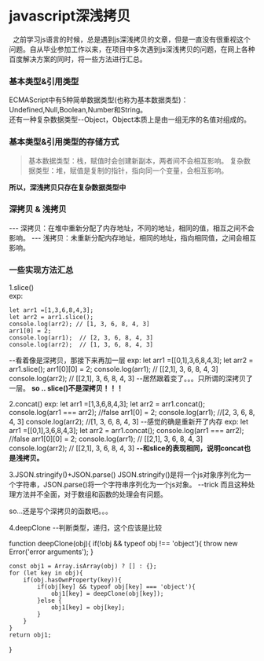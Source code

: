 # javascript深浅拷贝

&nbsp;&nbsp;之前学习js语言的时候，总是遇到js深浅拷贝的文章，但是一直没有很重视这个问题。自从毕业参加工作以来，在项目中多次遇到js深浅拷贝的问题，在网上各种百度解决方案的同时，将一些方法进行汇总。

### 基本类型&引用类型
ECMAScript中有5种简单数据类型(也称为基本数据类型)：Undefined,Null,Boolean,Number和String。<br>还有一种复杂数据类型--Object，Object本质上是由一组无序的名值对组成的。

### 基本类型&引用类型的存储方式
> 基本数据类型：栈，赋值时会创建新副本，两者间不会相互影响。
> 复杂数据类型：堆，赋值是复制的指针，指向同一个变量，会相互影响。

**所以，深浅拷贝只存在复杂数据类型中**

### 深拷贝 & 浅拷贝
--- 深拷贝：在堆中重新分配了内存地址，不同的地址，相同的值，相互之间不会影响。
--- 浅拷贝：未重新分配内存地址，相同的地址，指向相同值，之间会相互影响。

### 一些实现方法汇总

1.slice()
<br>
exp:
```
let arr1 =[1,3,6,8,4,3];
let arr2 = arr1.slice();
console.log(arr2); // [1, 3, 6, 8, 4, 3]
arr1[0] = 2;
console.log(arr1);  // [2, 3, 6, 8, 4, 3]
console.log(arr2);  // [1, 3, 6, 8, 4, 3]
```
  --看着像是深拷贝，那接下来再加一层
exp:
let arr1 =[[0,1],3,6,8,4,3];
let arr2 = arr1.slice();
arr1[0][0] = 2;
console.log(arr1);  // [[2,1], 3, 6, 8, 4, 3]
console.log(arr2);  // [[2,1], 3, 6, 8, 4, 3]
--居然跟着变了。。。只所谓的深拷贝了一层。
**so .. slice()不是深拷贝！！！**

2.concat()
exp:
let arr1 =[1,3,6,8,4,3];
let arr2 = arr1.concat();
console.log(arr1 === arr2);  //false
arr1[0] = 2;
console.log(arr1); //[2, 3, 6, 8, 4, 3]
console.log(arr2);  //[1, 3, 6, 8, 4, 3]
--感觉的确是重新开了内存
exp:
let arr1 =[[0,1],3,6,8,4,3];
let arr2 = arr1.concat();
console.log(arr1 === arr2);  //false
arr1[0][0] = 2;
console.log(arr1);  // [[2,1], 3, 6, 8, 4, 3]
console.log(arr2);  // [[2,1], 3, 6, 8, 4, 3]
**--和slice的表现相同，说明concat也是浅拷贝。**

3.JSON.stringify()+JSON.parse()
JSON.stringify()是将一个js对象序列化为一个字符串，JSON.parse()将一个字符串序列化为一个js对象。   --trick
而且这种处理方法并不全面，对于数组和函数的处理会有问题。

so...还是写个深拷贝的函数吧。。。

4.deepClone  --判断类型，递归，这个应该是比较

function deepClone(obj){
    if(!obj && typeof obj !== 'object'){
        throw new Error('error arguments');
    }

    const obj1 = Array.isArray(obj) ? [] : {};
    for (let key in obj){
        if(obj.hasOwnProperty(key)){
            if(obj[key] && typeof obj[key] === 'object'){
                obj1[key] = deepClone(obj[key]);
            }else {
                obj1[key] = obj[key];
            }
        }
    }
    return obj1;
}










